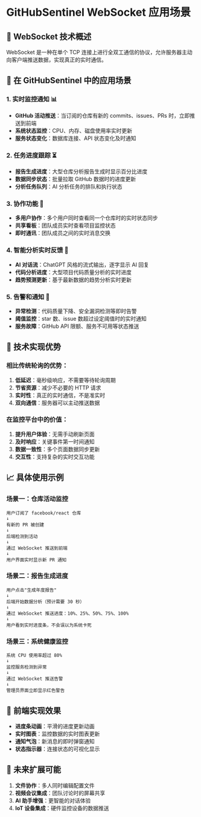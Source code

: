 # GitHubSentinel WebSocket 应用场景

## 🔗 WebSocket 技术概述

WebSocket 是一种在单个 TCP 连接上进行全双工通信的协议，允许服务器主动向客户端推送数据，实现真正的实时通信。

## 🎯 在 GitHubSentinel 中的应用场景

### 1. **实时监控通知** 📊
- **GitHub 活动推送**：当订阅的仓库有新的 commits、issues、PRs 时，立即推送到前端
- **系统状态监控**：CPU、内存、磁盘使用率实时更新
- **服务状态变化**：数据库连接、API 状态变化及时通知

### 2. **任务进度跟踪** ⏳
- **报告生成进度**：大型仓库分析报告生成时显示百分比进度
- **数据同步状态**：批量拉取 GitHub 数据时的进度更新
- **分析任务队列**：AI 分析任务的排队和执行状态

### 3. **协作功能** 👥
- **多用户协作**：多个用户同时查看同一个仓库时的实时状态同步
- **共享看板**：团队成员实时查看项目监控状态
- **即时通讯**：团队成员之间的实时消息交换

### 4. **智能分析实时反馈** 🤖
- **AI 对话流**：ChatGPT 风格的流式输出，逐字显示 AI 回复
- **代码分析进度**：大型项目代码质量分析的实时进度
- **趋势预测更新**：基于最新数据的趋势分析实时更新

### 5. **告警和通知** 🚨
- **异常检测**：代码质量下降、安全漏洞检测等即时告警
- **阈值监控**：star 数、issue 数超过设定阈值时的实时通知
- **服务故障**：GitHub API 限额、服务不可用等状态推送

## 🔧 技术实现优势

### 相比传统轮询的优势：
1. **低延迟**：毫秒级响应，不需要等待轮询周期
2. **节省资源**：减少不必要的 HTTP 请求
3. **实时性**：真正的实时通信，不是准实时
4. **双向通信**：服务器可以主动推送数据

### 在监控平台中的价值：
1. **提升用户体验**：无需手动刷新页面
2. **及时响应**：关键事件第一时间通知
3. **数据一致性**：多个页面数据同步更新
4. **交互性**：支持复杂的实时交互功能

## 📈 具体使用示例

### 场景一：仓库活动监控
```
用户订阅了 facebook/react 仓库
↓
有新的 PR 被创建
↓
后端检测到活动
↓
通过 WebSocket 推送到前端
↓
用户界面实时显示新 PR 通知
```

### 场景二：报告生成进度
```
用户点击"生成年度报告"
↓
后端开始数据分析（预计需要 30 秒）
↓
通过 WebSocket 推送进度：10%、25%、50%、75%、100%
↓
用户看到实时进度条，不会误以为系统卡死
```

### 场景三：系统健康监控
```
系统 CPU 使用率超过 80%
↓
监控服务检测到异常
↓
通过 WebSocket 推送告警
↓
管理员界面立即显示红色警告
```

## 🎨 前端实现效果

- **进度条动画**：平滑的进度更新动画
- **实时图表**：监控数据的实时图表更新
- **通知气泡**：新消息的即时弹窗通知
- **状态指示器**：连接状态的可视化显示

## 🔮 未来扩展可能

1. **文件协作**：多人同时编辑配置文件
2. **视频会议集成**：团队讨论时的屏幕共享
3. **AI 助手增强**：更智能的对话体验
4. **IoT 设备集成**：硬件监控设备的数据推送 